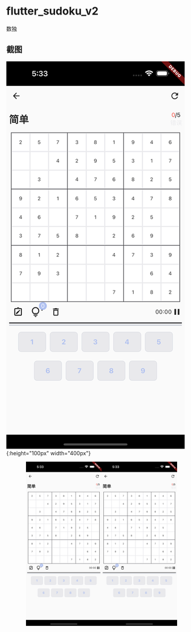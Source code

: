 # flutter_sudoku_v2

数独

## 截图
![](./doc/image01.png){:height="100px" width="400px"}

<div align="center">
    <img src="./doc/image01.png" width="200"><img src="./doc/image01.png" width="200">
</div>

